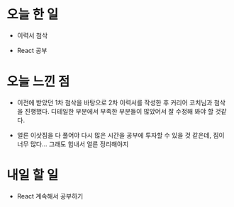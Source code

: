 # 오늘 한 일

- 이력서 첨삭

- React 공부

# 오늘 느낀 점

- 이전에 받았던 1차 첨삭을 바탕으로 2차 이력서를 작성한 후 커리어 코치님과 첨삭을 진행했다. 디테일한 부분에서 부족한 부분들이 많았어서 잘 수정해 봐야 할 것같다.

- 얼른 이삿짐을 다 풀어야 다시 많은 시간을 공부에 투자할 수 있을 것 같은데, 짐이 너무 많다... 그래도 힘내서 얼른 정리해야지

# 내일 할 일

- React 계속해서 공부하기
